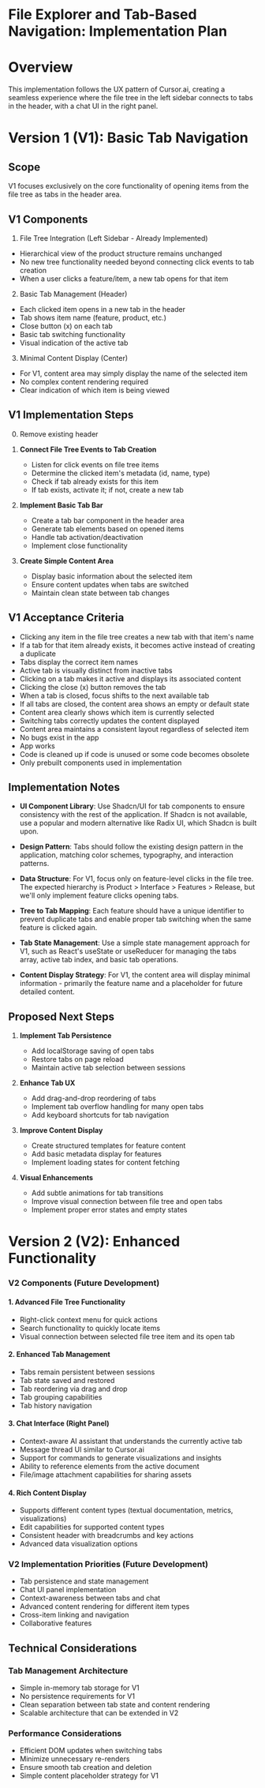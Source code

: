 # File Explorer and Tab-Based Navigation: Implementation Plan

# Overview
This implementation follows the UX pattern of Cursor.ai, creating a seamless experience where the file tree in the left sidebar connects to tabs in the header, with a chat UI in the right panel.

# Version 1 (V1): Basic Tab Navigation

## Scope
V1 focuses exclusively on the core functionality of opening items from the file tree as tabs in the header area.

## V1 Components

1. File Tree Integration (Left Sidebar - Already Implemented)
- Hierarchical view of the product structure remains unchanged
- No new tree functionality needed beyond connecting click events to tab creation
- When a user clicks a feature/item, a new tab opens for that item

2. Basic Tab Management (Header)
- Each clicked item opens in a new tab in the header
- Tab shows item name (feature, product, etc.)
- Close button (x) on each tab
- Basic tab switching functionality
- Visual indication of the active tab

 3. Minimal Content Display (Center)
- For V1, content area may simply display the name of the selected item
- No complex content rendering required
- Clear indication of which item is being viewed

## V1 Implementation Steps

0. Remove existing header 

1. **Connect File Tree Events to Tab Creation**
   - Listen for click events on file tree items
   - Determine the clicked item's metadata (id, name, type)
   - Check if tab already exists for this item
   - If tab exists, activate it; if not, create a new tab

2. **Implement Basic Tab Bar**
   - Create a tab bar component in the header area
   - Generate tab elements based on opened items
   - Handle tab activation/deactivation
   - Implement close functionality

3. **Create Simple Content Area**
   - Display basic information about the selected item
   - Ensure content updates when tabs are switched
   - Maintain clean state between tab changes

## V1 Acceptance Criteria

- Clicking any item in the file tree creates a new tab with that item's name
- If a tab for that item already exists, it becomes active instead of creating a duplicate
- Tabs display the correct item names
- Active tab is visually distinct from inactive tabs
- Clicking on a tab makes it active and displays its associated content
- Clicking the close (x) button removes the tab
- When a tab is closed, focus shifts to the next available tab
- If all tabs are closed, the content area shows an empty or default state
- Content area clearly shows which item is currently selected
- Switching tabs correctly updates the content displayed
- Content area maintains a consistent layout regardless of selected item
- No bugs exist in the app
- App works
- Code is cleaned up if code is unused or some code becomes obsolete
- Only prebuilt components used in implementation

## Implementation Notes

- **UI Component Library**: Use Shadcn/UI for tab components to ensure consistency with the rest of the application. If Shadcn is not available, use a popular and modern alternative like Radix UI, which Shadcn is built upon.

- **Design Pattern**: Tabs should follow the existing design pattern in the application, matching color schemes, typography, and interaction patterns.

- **Data Structure**: For V1, focus only on feature-level clicks in the file tree. The expected hierarchy is Product > Interface > Features > Release, but we'll only implement feature clicks opening tabs.

- **Tree to Tab Mapping**: Each feature should have a unique identifier to prevent duplicate tabs and enable proper tab switching when the same feature is clicked again.

- **Tab State Management**: Use a simple state management approach for V1, such as React's useState or useReducer for managing the tabs array, active tab index, and basic tab operations.

- **Content Display Strategy**: For V1, the content area will display minimal information - primarily the feature name and a placeholder for future detailed content.

## Proposed Next Steps

1. **Implement Tab Persistence**
   - Add localStorage saving of open tabs
   - Restore tabs on page reload
   - Maintain active tab selection between sessions

2. **Enhance Tab UX**
   - Add drag-and-drop reordering of tabs
   - Implement tab overflow handling for many open tabs
   - Add keyboard shortcuts for tab navigation

3. **Improve Content Display**
   - Create structured templates for feature content
   - Add basic metadata display for features
   - Implement loading states for content fetching

4. **Visual Enhancements**
   - Add subtle animations for tab transitions
   - Improve visual connection between file tree and open tabs
   - Implement proper error states and empty states


# Version 2 (V2): Enhanced Functionality

### V2 Components (Future Development)

#### 1. Advanced File Tree Functionality
- Right-click context menu for quick actions
- Search functionality to quickly locate items
- Visual connection between selected file tree item and its open tab

#### 2. Enhanced Tab Management
- Tabs remain persistent between sessions
- Tab state saved and restored
- Tab reordering via drag and drop
- Tab grouping capabilities
- Tab history navigation

#### 3. Chat Interface (Right Panel)
- Context-aware AI assistant that understands the currently active tab
- Message thread UI similar to Cursor.ai
- Support for commands to generate visualizations and insights
- Ability to reference elements from the active document
- File/image attachment capabilities for sharing assets

#### 4. Rich Content Display
- Supports different content types (textual documentation, metrics, visualizations)
- Edit capabilities for supported content types
- Consistent header with breadcrumbs and key actions
- Advanced data visualization options

### V2 Implementation Priorities (Future Development)

- Tab persistence and state management
- Chat UI panel implementation
- Context-awareness between tabs and chat
- Advanced content rendering for different item types
- Cross-item linking and navigation
- Collaborative features

## Technical Considerations

### Tab Management Architecture
- Simple in-memory tab storage for V1
- No persistence requirements for V1
- Clean separation between tab state and content rendering
- Scalable architecture that can be extended in V2

### Performance Considerations
- Efficient DOM updates when switching tabs
- Minimize unnecessary re-renders
- Ensure smooth tab creation and deletion
- Simple content placeholder strategy for V1 